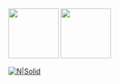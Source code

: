 <img style="margin-top:10px;" src="https://tenor.com/view/pokemon-squirtle-squad-squirtle-laugh-leader-gif-5699230.gif" width="100px">
  <img style="margin-top:10px;" src="https://c.tenor.com/_KDKkpQpahMAAAAC/pokemon-armaldo.gif" width="100px">
 
[![N|Solid](https://icon-icons.com/icons2/1476/PNG/48/linkedin_101776.png)](https://www.linkedin.com/in/thiagobarros95/)
